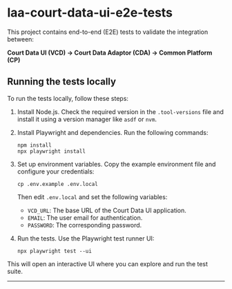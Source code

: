 # laa-court-data-ui-e2e-tests

This project contains end-to-end (E2E) tests to validate the integration between:

**Court Data UI (VCD) → Court Data Adaptor (CDA) → Common Platform (CP)**

## Running the tests locally

To run the tests locally, follow these steps:

1. Install Node.js.
   Check the required version in the `.tool-versions` file and install it using a version manager like `asdf` or `nvm`.

2. Install Playwright and dependencies.
   Run the following commands:
   ```
   npm install
   npx playwright install
   ```

3. Set up environment variables.
   Copy the example environment file and configure your credentials:
   ```
   cp .env.example .env.local
   ```
   Then edit `.env.local` and set the following variables:
   - `VCD_URL`: The base URL of the Court Data UI application.
   - `EMAIL`: The user email for authentication.
   - `PASSWORD`: The corresponding password.

4. Run the tests.
   Use the Playwright test runner UI:
   ```
   npx playwright test --ui
   ```

This will open an interactive UI where you can explore and run the test suite.

---
